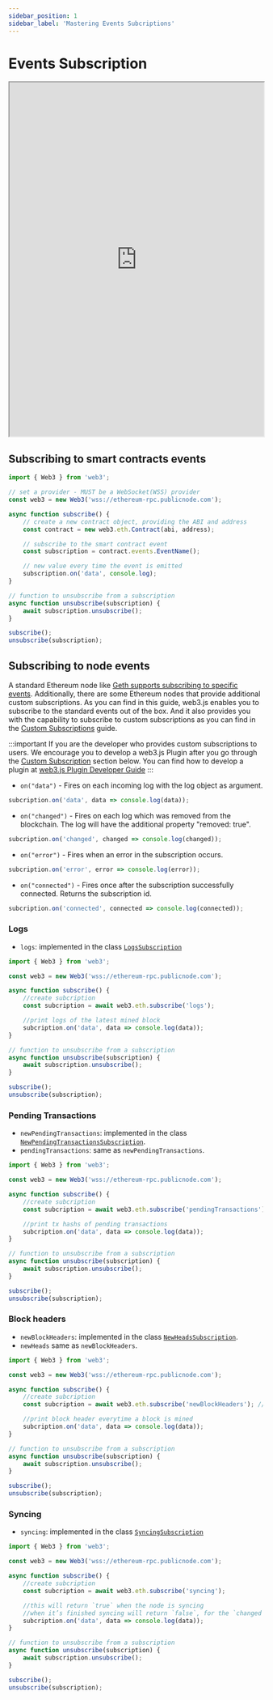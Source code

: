 ```yaml
---
sidebar_position: 1
sidebar_label: 'Mastering Events Subcriptions'
---
```


# Events Subscription

<iframe width="100%" height="700px"  src="https://stackblitz.com/edit/vitejs-vite-5cbd4m?embed=1&file=main.ts&showSidebar=1"></iframe>

## Subscribing to smart contracts events

```ts
import { Web3 } from 'web3';

// set a provider - MUST be a WebSocket(WSS) provider
const web3 = new Web3('wss://ethereum-rpc.publicnode.com');

async function subscribe() {
	// create a new contract object, providing the ABI and address
	const contract = new web3.eth.Contract(abi, address);

	// subscribe to the smart contract event
	const subscription = contract.events.EventName();

	// new value every time the event is emitted
	subscription.on('data', console.log);
}

// function to unsubscribe from a subscription
async function unsubscribe(subscription) {
	await subscription.unsubscribe();
}

subscribe();
unsubscribe(subscription);
```

## Subscribing to node events

A standard Ethereum node like [Geth supports subscribing to specific events](https://geth.ethereum.org/docs/interacting-with-geth/rpc/pubsub#supported-subscriptions). Additionally, there are some Ethereum nodes that provide additional custom subscriptions. As you can find in this guide, web3.js enables you to subscribe to the standard events out of the box. And it also provides you with the capability to subscribe to custom subscriptions as you can find in the [Custom Subscriptions](/guides/events_subscriptions/custom_subscriptions) guide.

:::important
If you are the developer who provides custom subscriptions to users. We encourage you to develop a web3.js Plugin after you go through the [Custom Subscription](#custom-subscription) section below. You can find how to develop a plugin at [web3.js Plugin Developer Guide](/guides/web3_plugin_guide/plugin_authors)
:::

-   `on("data")` - Fires on each incoming log with the log object as argument.

```ts
subcription.on('data', data => console.log(data));
```

-   `on("changed")` - Fires on each log which was removed from the blockchain. The log will have the additional property "removed: true".

```ts
subcription.on('changed', changed => console.log(changed));
```

-   `on("error")` - Fires when an error in the subscription occurs.

```ts
subcription.on('error', error => console.log(error));
```

-   `on("connected")` - Fires once after the subscription successfully connected. Returns the subscription id.

```ts
subcription.on('connected', connected => console.log(connected));
```

### Logs

-   `logs`: implemented in the class [`LogsSubscription`](/api/web3-eth/class/LogsSubscription)

```ts
import { Web3 } from 'web3';

const web3 = new Web3('wss://ethereum-rpc.publicnode.com');

async function subscribe() {
	//create subcription
	const subcription = await web3.eth.subscribe('logs');

	//print logs of the latest mined block
	subcription.on('data', data => console.log(data));
}

// function to unsubscribe from a subscription
async function unsubscribe(subscription) {
	await subscription.unsubscribe();
}

subscribe();
unsubscribe(subscription);
```

### Pending Transactions

-   `newPendingTransactions`: implemented in the class [`NewPendingTransactionsSubscription`](/api/web3-eth/class/NewPendingTransactionsSubscription).
-   `pendingTransactions`: same as `newPendingTransactions`.

```ts
import { Web3 } from 'web3';

const web3 = new Web3('wss://ethereum-rpc.publicnode.com');

async function subscribe() {
	//create subcription
	const subcription = await web3.eth.subscribe('pendingTransactions'); //or ("newPendingTransactions")

	//print tx hashs of pending transactions
	subcription.on('data', data => console.log(data));
}

// function to unsubscribe from a subscription
async function unsubscribe(subscription) {
	await subscription.unsubscribe();
}

subscribe();
unsubscribe(subscription);
```

### Block headers

-   `newBlockHeaders`: implemented in the class [`NewHeadsSubscription`](/api/web3-eth/class/NewHeadsSubscription).
-   `newHeads` same as `newBlockHeaders`.

```ts
import { Web3 } from 'web3';

const web3 = new Web3('wss://ethereum-rpc.publicnode.com');

async function subscribe() {
	//create subcription
	const subcription = await web3.eth.subscribe('newBlockHeaders'); //or ("newHeads")

	//print block header everytime a block is mined
	subcription.on('data', data => console.log(data));
}

// function to unsubscribe from a subscription
async function unsubscribe(subscription) {
	await subscription.unsubscribe();
}

subscribe();
unsubscribe(subscription);
```

### Syncing

-   `syncing`: implemented in the class [`SyncingSubscription`](/api/web3-eth/class/SyncingSubscription)

```ts
import { Web3 } from 'web3';

const web3 = new Web3('wss://ethereum-rpc.publicnode.com');

async function subscribe() {
	//create subcription
	const subcription = await web3.eth.subscribe('syncing');

	//this will return `true` when the node is syncing
	//when it’s finished syncing will return `false`, for the `changed` event.
	subcription.on('data', data => console.log(data));
}

// function to unsubscribe from a subscription
async function unsubscribe(subscription) {
	await subscription.unsubscribe();
}

subscribe();
unsubscribe(subscription);
```
